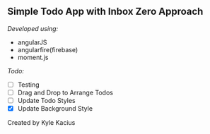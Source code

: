 ## Simple Todo App with Inbox Zero Approach

*Developed using:*
* angularJS
* angularfire(firebase)
* moment.js

*Todo:*
- [ ] Testing
- [ ] Drag and Drop to Arrange Todos
- [ ] Update Todo Styles
- [x] Update Background Style

Created by Kyle Kacius

